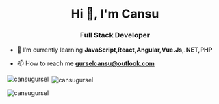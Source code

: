 <h1 align="center">Hi 👋, I'm Cansu</h1>
<h3 align="center">Full Stack Developer</h3>


- 🌱 I’m currently learning **JavaScript,React,Angular,Vue.Js,.NET,PHP**

- 📫 How to reach me **gurselcansu@outlook.com**




<p><img align="left" src="https://github-readme-stats.vercel.app/api/top-langs?username=cansugursel&show_icons=true&locale=en&layout=compact" alt="cansugursel" /></p>

<p>&nbsp;<img align="center" src="https://github-readme-stats.vercel.app/api?username=cansugursel&show_icons=true&title_color=02393e&locale=en" alt="cansugursel" /></p>

<p><img align="center" src="https://github-readme-streak-stats.herokuapp.com/?user=cansugursel&" alt="cansugursel" /></p>
